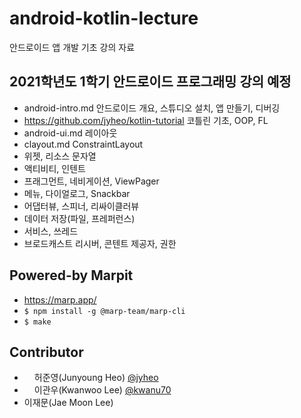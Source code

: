 # android-kotlin-lecture
안드로이드 앱 개발 기초 강의 자료


## 2021학년도 1학기 안드로이드 프로그래밍 강의 예정
- android-intro.md 안드로이드 개요, 스튜디오 설치, 앱 만들기, 디버깅
- https://github.com/jyheo/kotlin-tutorial 코틀린 기초, OOP, FL
- android-ui.md 레이아웃
- clayout.md ConstraintLayout
- 위젯, 리소스 문자열
- 액티비티, 인텐트
- 프래그먼트, 네비게이션, ViewPager
- 메뉴, 다이얼로그, Snackbar
- 어댑터뷰, 스피너, 리싸이클러뷰
- 데이터 저장(파일, 프레퍼런스)
- 서비스, 쓰레드
- 브로드캐스트 리시버, 콘텐트 제공자, 권한


## Powered-by Marpit
- https://marp.app/
- ``` $ npm install -g @marp-team/marp-cli ```
- ``` $ make ```

## Contributor
- <img src="https://github.com/jyheo.png" width=16 height=16/>허준영(Junyoung Heo) [@jyheo](https://github.com/jyheo)
- <img src="https://github.com/kwanu70.png" width=16 height=16/>이관우(Kwanwoo Lee) [@kwanu70](https://github.com/kwanu70)
- 이재문(Jae Moon Lee)